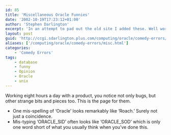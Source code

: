 ```yaml
---
id: 85
title: 'Miscellaneous Oracle Funnies'
date: '2002-10-19T17:23:12+01:00'
author: 'Stephen Darlington'
excerpt: 'In an attempt to pad out the old site I added these. Well worth the effort... '
layout: post
guid: 'http://ccgi.sdarlington.plus.com/computing/oracle/comedy-errors/miscellaneous-oracle-funnies.html'
aliases: ['/computing/oracle/comedy-errors/misc.html']
categories:
    - 'Comedy Errors'
tags:
    - database
    - funny
    - Opinion
    - Oracle
    - unix
---
```


Working eight hours a day with a product, you notice not only bugs, but other strange bits and pieces too. This is the page for them.

- One mis-spelling of ‘Oracle’ looks remarkably like ‘Roach.’ Surely not just a coincidence.
- Mis-typing ‘ORACLE\_SID’ often looks like ‘ORACLE\_SOD’ which is only one word short of what you usually think when you’ve done this.